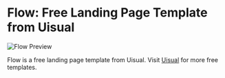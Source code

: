 # Flow: Free Landing Page Template from Uisual

![Flow Preview](https://res.cloudinary.com/uisual/image/upload/assets/screenshots/flow.png)

Flow is a free landing page template from Uisual. Visit [Uisual](https://uisual.com) for more free templates.